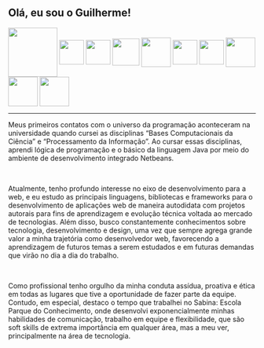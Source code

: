 <h2> Olá, eu sou o Guilherme!</h2>

<div>
	<img align="center" heigth="100" width="100" src="https://cdn.jsdelivr.net/gh/devicons/devicon/icons/linux/linux-original.svg" />
	<img align="center" heigth="40" width="50" src="https://cdn.jsdelivr.net/gh/devicons/devicon/icons/javascript/javascript-original.svg"/>
	<img align="center" heigth="40" width="50" src="https://cdn.jsdelivr.net/gh/devicons/devicon/icons/nodejs/nodejs-original.svg"/>
	<img align="center" heigth="45" width="55" src="https://cdn.jsdelivr.net/gh/devicons/devicon/icons/react/react-original-wordmark.svg"/>
	<img align="center" heigth="50" width="60" src="https://cdn.jsdelivr.net/gh/devicons/devicon/icons/jquery/jquery-plain-wordmark.svg"/>
	<img align="center" heigth="40" width="50" src="https://cdn.jsdelivr.net/gh/devicons/devicon/icons/html5/html5-original.svg"/>
	<img align="center" heigth="40" width="50" src="https://cdn.jsdelivr.net/gh/devicons/devicon/icons/css3/css3-original.svg"/>
	<img align="center" heigth="50" width="60" src="https://cdn.jsdelivr.net/gh/devicons/devicon/icons/sass/sass-original.svg"/>
	<img align="center" heigth="50" width="60" src="https://cdn.jsdelivr.net/gh/devicons/devicon/icons/bootstrap/bootstrap-original.svg"/>
  	<img align="center" heigth="50" width="60" src="https://cdn.jsdelivr.net/gh/devicons/devicon/icons/wordpress/wordpress-original.svg"/>
          
</div>
<hr>
<p>Meus primeiros contatos com o universo da programação aconteceram na universidade quando cursei as disciplinas “Bases Computacionais da Ciência” e “Processamento da Informação”. Ao cursar essas disciplinas, aprendi lógica de programação e o básico da linguagem Java por meio do ambiente de desenvolvimento integrado Netbeans.</p><br>
<p>Atualmente, tenho profundo interesse no eixo de desenvolvimento para a web, e eu estudo as principais linguagens, bibliotecas e frameworks para o desenvolvimento de aplicações web de maneira autodidata com projetos autorais para fins de aprendizagem e evolução técnica voltada ao mercado de tecnologias. Além disso, busco constantemente conhecimentos sobre tecnologia, desenvolvimento e design, uma vez que sempre agrega grande valor a minha trajetória como desenvolvedor web, favorecendo a aprendizagem de futuros temas a serem estudados e em futuras demandas que virão no dia a dia do trabalho.</p><br>
<p>Como profissional tenho orgulho da minha conduta assídua, proativa e ética em todas as lugares que tive a oportunidade de fazer parte da equipe. Contudo, em especial, destaco o tempo que trabalhei no Sabina: Escola Parque do Conhecimento, onde desenvolvi exponencialmente minhas habilidades de comunicação, trabalho em equipe e flexibilidade, que são soft skills de extrema importância em qualquer área, mas a meu ver, principalmente na área de tecnologia.</p>
